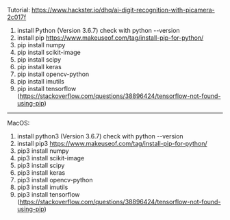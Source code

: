Tutorial: https://www.hackster.io/dhq/ai-digit-recognition-with-picamera-2c017f 

1. install Python (Version 3.6.7) check with python --version
2. install pip https://www.makeuseof.com/tag/install-pip-for-python/
3. pip install numpy
4. pip install scikit-image
5. pip install scipy
6. pip install keras
7. pip install opencv-python
8. pip install imutils
9. pip install tensorflow (https://stackoverflow.com/questions/38896424/tensorflow-not-found-using-pip)

--------------
MacOS:

1. install python3 (Version 3.6.7) check with python --version
2. install pip3 https://www.makeuseof.com/tag/install-pip-for-python/
3. pip3 install numpy
4. pip3 install scikit-image
5. pip3 install scipy
6. pip3 install keras
7. pip3 install opencv-python
8. pip3 install imutils
9. pip3 install tensorflow (https://stackoverflow.com/questions/38896424/tensorflow-not-found-using-pip)
